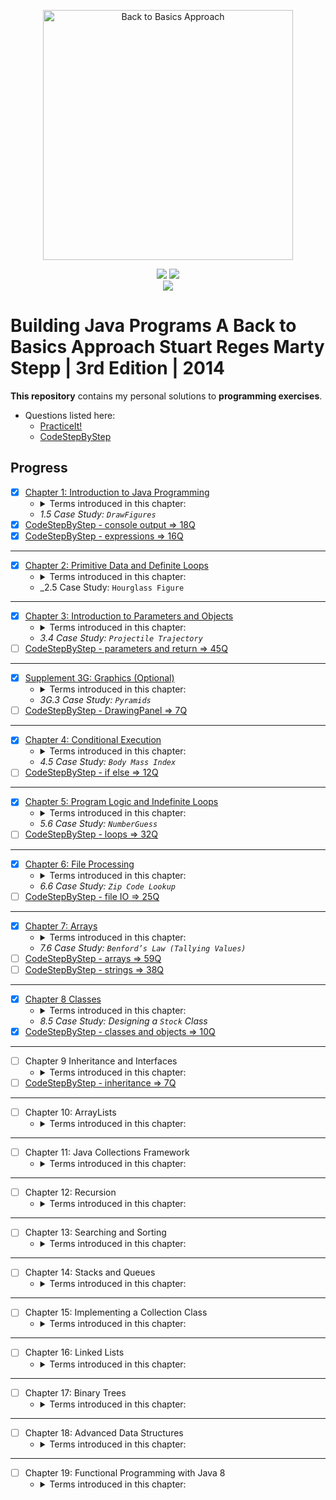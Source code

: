 <p align="center">
  <a href="https://www.amazon.com/Building-Java-Programs-Stuart-Reges/dp/0133360903">
  <img src="https://images-na.ssl-images-amazon.com/images/I/51qxMiwkkAL._SX402_BO1,204,203,200_.jpg" 
  height="400" 
  title="Back to Basics Approach" 
  alt="Back to Basics Approach"></a>
</p>
<p align="center">
<img src="https://img.shields.io/badge/In%20Progress-Chapter 9: Inheritance and Interfaces-blue.svg" />
  <img src="https://img.shields.io/badge/Made%20With-Java 8-purple.svg" /> <br>
  <img src="https://img.shields.io/badge/Supplmented%20With-PracticeIt! and CodeStepByStep-brown.svg" />
</p>

# Building Java Programs A Back to Basics Approach Stuart Reges Marty Stepp | 3rd Edition | 2014

**This repository** contains my personal solutions to **programming exercises**.

- Questions listed here:  
    - [PracticeIt!](https://practiceit.cs.washington.edu/problem/list)  
    - [CodeStepByStep](https://www.codestepbystep.com/problem/list/java)

## Progress

- [x] <a href="https://bit.ly/3mfBMjO" target="_blank" title="Solutions">Chapter
  1: Introduction to Java Programming</a>
    - <details>
        <summary>Terms introduced in this chapter:</summary>
        <ul>
        <li>Basic Computing Concepts</li>
        <li>Program Errors</li>
        <li>Procedural Decomposition</li>
        </ul>
      </details>
    - _1.5 Case Study: `DrawFigures`_
- [x] [CodeStepByStep - console output => 18Q](#)
- [x] [CodeStepByStep - expressions => 16Q](#)

---

- [x] <a href="https://bit.ly/3o9IloY" target="_blank" title="Solutions">Chapter
  2: Primitive Data and Definite Loops</a>
    - <details>
        <summary>Terms introduced in this chapter:</summary>
        <ul>
        <li>Date Type</li>
        <li>Expression</li>
        <li>Literal</li>
        <li>Operator</li>
        <li>Operand</li>
        <li>Scientific Notation(<code>1e10</code>)</li>
        <li><code>x % y = x - (x / y) * y</code></li>
        <li>Declaration</li>
        <li><code>String</code> Concatenation</li>
        <li>The <code>for</code> Loop</li>
        <li>Scope</li>
        <li>Local Variable</li>
        <li>Localizing</li>
        <li>Pseudocode</li>
        <li>Class Constants</li>
        </ul>
      </details>
    - _2.5 Case Study: `Hourglass Figure`
  
---

- [x] <a href="https://bit.ly/3ljfbC1" target="_blank" title="Solutions">Chapter 3: Introduction to Parameters and Objects</a>
    - <details>
        <summary>Terms introduced in this chapter:</summary>
        <ul>
        <li>formal and actual parameters</li>
        <li>method signature and overloading</li>
        <li><code>Math</code> class</li>
        <li><code>static</code> methods <code>className.method</code></li>
        <li><code>String</code> class</li>
        <li><code>Immutable</code> Object</li>
        <li><code>Constructor</code></li>
        <li><code>class_object.method</code></li>
        </ul>
      </details>
    - _3.4 Case Study: `Projectile Trajectory`_
- [ ] [CodeStepByStep - parameters and return => 45Q](#)

---

- [x] <a href="https://bit.ly/3nhUvvV" target="_blank" title="Solutions">Supplement 3G: Graphics (Optional)</a>
    - <details>
        <summary>Terms introduced in this chapter:</summary>
        <ul>
        <li><code>DrawingPanel</code></li>
        <li>Drawing Lines and Shapes</li>
        <li><code>Colors</code></li>
        <li>Drawing with Loops</li>
        </ul>
      </details>
    - _3G.3 Case Study: `Pyramids`_
- [ ] [CodeStepByStep - DrawingPanel => 7Q](#)

---

- [x] <a href="https://bit.ly/2INCjeQ" target="_blank" title="Solutions">Chapter
  4: Conditional Execution</a>
    - <details>
        <summary>Terms introduced in this chapter:</summary>
        <ul>
        <li>Relational Operators</li>
        <li>Object Equality (<code>equals</code>, <code>hash</code>, <code>Object</code>)</li>
        <li>Factoring <code>if/else</code> Statements</li>
        <li>Cumulative Algorithms (sum, min/max)</li>
        <li>Round-off Errors</li>
        <li><code>char</code> Type</li>
        <li><code>printf</code> (use it to round doubles)</li>
        <li>Throwing <code>Exceptions</code></li>
        <li>Reasoning about Paths</li>
        <li>Design Heuristics</li>
        </ul>
      </details>
    - _4.5 Case Study: `Body Mass Index`_
- [ ] [CodeStepByStep - if else => 12Q](#)

---

- [x] <a href="https://bit.ly/3sAC0WS" target="_blank" title="Solutions">Chapter 5: Program Logic and Indefinite Loops</a>
    - <details>
        <summary>Terms introduced in this chapter:</summary>
        <ul>
        <li><code>while</code> Loop (Priming a Loop, “dummy” value)</li>
        <li>random numbers (<code>Math.random()</code>, <code>Random</code> class)</li>
        <li>Simulations</li>
        <li><code>do/while</code></li>
        <li>Sentinel Loops</li>
        <li>Fencepost<ul>
        <li>Fencepost with <code>if</code></li>
        </ul>
        </li>
        <li><code>boolean</code> type</li>
        <li>Logical Operators<ul>
        <li>Short-Circuited Evaluation</li>
        <li>boolean Variables and Flags</li>
        </ul>
        </li>
        <li><code>Scanner</code> Lookahead (<code>hasNext...()</code>)</li>
        <li>Handling User Errors</li>
        <li><code>Assertions</code></li>
        </ul>
      </details>
    - _5.6 Case Study: `NumberGuess`_
- [ ] [CodeStepByStep - loops => 32Q](#)

---

- [x] <a href="https://bit.ly/38KFDS2" target="_blank" title="Solutions">Chapter 6: File Processing</a>
    - <details>
        <summary>Terms introduced in this chapter:</summary>
        <ul>
        <li>Files and <code>File</code> Objects</li>
        <li>Reading a File with a <code>Scanner</code><ul>
        <li><code>Checked</code> Exception</li>
        </ul>
        </li>
        <li>Token-Based Processing <code>hasNext...()</code></li>
        <li>Structure of Files and Consuming Input</li>
        <li>Scanner Parameters</li>
        <li><code>Paths</code> and <code>Directories</code></li>
        <li>Complex Input Files</li>
        <li>String Scanners and Line/Token Combinations<ul>
        <li><code>Scanner(File f)</code>, <code>Scanner(String s)</code></li>
        </ul>
        </li>
        <li>Complex Input Files</li>
        <li>Output Files with <code>PrintStream</code><ul>
        <li>Guaranteeing That Files Can Be Read<ul>
        <li><code>canRead()</code></li>
        <li><code>exists()</code></li>
        </ul>
        </li>
        </ul>
        </li>
        </ul>
      </details>
    - _6.6 Case Study: `Zip Code Lookup`_
- [ ] [CodeStepByStep - file IO => 25Q](#)

---

- [x] <a href="https://bit.ly/35MZezd" target="_blank" title="Solutions">Chapter 7: Arrays</a>
    - <details>
      <summary>Terms introduced in this chapter:</summary>
        <ul>
        <li>7.1 Array Basics<ul>
        <li>Constructing and Traversing an Array</li>
        <li>Accessing an Array</li>
        <li>Random Access</li>
        <li><em>Buffer overflow</em></li>
        <li><code>Arrays</code> and Methods (alter the contents of arrays)</li>
        <li>The <code>For-Each</code> Loop</li>
        <li>Initializing Arrays</li>
        <li>The <code>Arrays</code> Class</li>
        <li>Value and Reference semantics</li>
        </ul>
        </li>
        <li>7.2 Array-Traversal Algorithms<ul>
        <li>Printing an Array</li>
        <li>Searching and Replacing</li>
        <li>Testing for Equality</li>
        <li>Reversing an Array</li>
        <li>String Traversal Algorithms</li>
        <li>Functional Approach</li>
        </ul>
        </li>
        <li>7.4 Advanced Array Techniques<ul>
        <li>Shifting Values in an Array</li>
        <li>Arrays of <code>Objects</code></li>
        <li>Command-Line Arguments i.e. <code>main(String[] args)</code></li>
        <li>Nested Loop Algorithms</li>
        </ul>
        </li>
        <li>7.5 Multidimensional Arrays<ul>
        <li>Rectangular Two-Dimensional Arrays (Matrix)</li>
        <li>Jagged Arrays</li>
        <li>Arrays of Pixels</li>
        </ul>
        </li>
        </ul>
      </details>
    - _7.6 Case Study: `Benford’s Law (Tallying Values)`_
- [ ] [CodeStepByStep - arrays => 59Q](#)
- [ ] [CodeStepByStep - strings => 38Q](#)
---

- [x] <a href="#" target="_blank" title="Solutions">Chapter 8 Classes</a>
    - <details>
      <summary>Terms introduced in this chapter:</summary>
        <ul>
        <li>8.1 Object-Oriented Programming<ul>
        <li>Classes and Objects</li>
        <li><code>Point</code> Objects</li>
        </ul>
        </li>
        <li>8.2 Object State and Behavior<ul>
        <li>Object State: <code>Fields</code></li>
        <li>Object Behavior: <code>Methods</code></li>
        <li>The Implicit Parameter</li>
        <li><code>Mutators</code> and <code>Accessors</code></li>
        <li>The <code>toString</code> Method</li>
        </ul>
        </li>
        <li>8.3 Object Initialization<ul>
        <li>Constructors</li>
        <li>The Keyword <code>this</code></li>
        <li>Multiple Constructors</li>
        </ul>
        </li>
        <li>8.4 Encapsulation<ul>
        <li><code>Private</code> Fields</li>
        <li><code>Class Invariants</code></li>
        <li>Changing Internal Implementations</li>
        </ul>
        </li>
        </ul>
      </details>  
    - _8.5 Case Study: Designing a `Stock` Class_
- [x] [CodeStepByStep - classes and objects => 10Q](#)

---

- [ ] Chapter 9 Inheritance and Interfaces
    - <details>
        <summary>Terms introduced in this chapter:</summary>
        <ul>
        <li>9.1 Inheritance Basics<ul>
        <li>Non-programming Hierarchies</li>
        <li><strong><em>Extending</em></strong> a Class</li>
        <li><strong><em>Overriding</em></strong> Methods</li>
        </ul>
        </li>
        <li>9.2 Interacting with the Superclass<ul>
        <li>Calling Overridden Methods</li>
        <li>Accessing Inherited Fields</li>
        <li>Calling a Superclass’s Constructor</li>
        <li><code>DividendStock</code> Behavior</li>
        <li>The <code>Object</code> Class</li>
        <li>The <code>equals</code> Method</li>
        <li>The <code>instanceof</code> Keyword</li>
        </ul>
        </li>
        <li>9.3 <strong><em>Polymorphism</em></strong><ul>
        <li>Polymorphism Mechanics</li>
        <li>Interpreting Inheritance Code</li>
        <li>Interpreting Complex Calls</li>
        </ul>
        </li>
        <li>9.4 Inheritance and Design<ul>
        <li>A Misuse of Inheritance</li>
        <li><code>Is-a</code> Versus <code>Has-a</code> Relationships</li>
        <li><code>Graphics2D</code></li>
        </ul>
        </li>
        <li>9.5 <code>Interfaces</code><ul>
        <li>An Interface for Shapes</li>
        <li>Implementing an Interface</li>
        <li>Benefits of Interfaces</li>
        </ul>
        </li>
        <li>9.6 Case Study: <code>Financial</code> Class Hierarchy<ul>
        <li>Designing the Classes</li>
        <li>Redundant Implementation</li>
        <li><strong><em>Abstract Classes</em></strong></li>
        </ul>
        </li>
        </ul>
        </details>  
- [ ] [CodeStepByStep - inheritance => 7Q](#)
---

- [ ] Chapter 10: ArrayLists
    - <details>
        <summary>Terms introduced in this chapter:</summary>
    </details>  

---

- [ ] Chapter 11: Java Collections Framework
    - <details>
        <summary>Terms introduced in this chapter:</summary>
    </details>  

---

- [ ] Chapter 12: Recursion
    - <details>
        <summary>Terms introduced in this chapter:</summary>
    </details>  

---

- [ ] Chapter 13: Searching and Sorting
    - <details>
        <summary>Terms introduced in this chapter:</summary>
    </details>  

---

- [ ] Chapter 14: Stacks and Queues
    - <details>
        <summary>Terms introduced in this chapter:</summary>
    </details>  

---

- [ ] Chapter 15: Implementing a Collection Class
    - <details>
        <summary>Terms introduced in this chapter:</summary>
    </details>  

---

- [ ] Chapter 16: Linked Lists
    - <details>
        <summary>Terms introduced in this chapter:</summary>
    </details>  

---

- [ ] Chapter 17: Binary Trees
    - <details>
        <summary>Terms introduced in this chapter:</summary>
    </details>  

---

- [ ] Chapter 18: Advanced Data Structures
    - <details>
        <summary>Terms introduced in this chapter:</summary>
    </details>  

---

- [ ] Chapter 19: Functional Programming with Java 8
    - <details>
        <summary>Terms introduced in this chapter:</summary>
    </details>